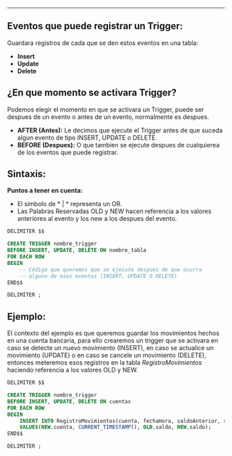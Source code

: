 
---

## Eventos que puede registrar un Trigger:
Guardara registros de cada que se den estos eventos en una tabla:
- **Insert** 
- **Update** 
- **Delete** 


## ¿En que momento se activara Trigger?
Podemos elegir el momento en que se activara un Trigger, puede ser despues de un evento o antes de un evento, normalmente es despues.

- **AFTER (Antes):** Le decimos que ejecute el Trigger antes de que suceda algun evento de tipo INSERT, UPDATE o DELETE.
- **BEFORE (Despues):** O que tambien se ejecute despues de cualquierea de los eventos que puede registrar.  

## Sintaxis:

**Puntos a tener en cuenta:**
-  El simbolo de * | * representa un OR.
- Las Palabras Reservadas OLD y NEW hacen referencia a los valores anteriores al evento y los new a los despues del evento.  

```sql
DELIMITER $$

CREATE TRIGGER nombre_trigger
BEFORE INSERT, UPDATE, DELETE ON nombre_tabla
FOR EACH ROW
BEGIN
    -- Código que queremos que se ejecute despues de que ocurra
    -- alguno de esos eventos (INSERT, UPDATE O DELETE) 
END$$

DELIMITER ;

```


## Ejemplo:
El contexto del ejemplo es que queremos guardar los movimientos hechos en una cuenta bancaria, para ello crearemos un trigger que se activara en caso se detecte un nuevo movimiento (INSERT), en caso se actualice un movimiento (UPDATE) o en caso se cancele un movimiento (DELETE),  entonces meteremos esos registros en la tabla *RegistroMovimientos* haciendo referencia a los valores OLD y NEW. 

```sql
DELIMITER $$

CREATE TRIGGER nombre_trigger
BEFORE INSERT, UPDATE, DELETE ON cuentas 
FOR EACH ROW
BEGIN
    INSERT INTO RegistroMovimientos(cuenta, fechaHora, saldoAnterior, saldoNuevo)
    VALUES(NEW.cuenta, CURRENT_TIMESTAMP(), OLD.saldo, NEW.saldo);
END$$

DELIMITER ;
```


